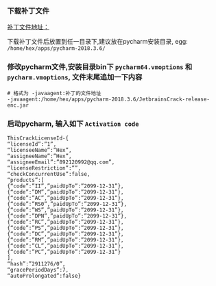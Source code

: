 ### 下载补丁文件

[补丁文件地址：](https://pan.baidu.com/s/1mcQM8CLUnweY02ahKEr4PQ)

下载补丁文件后放置到任一目录下,建议放在pycharm安装目录, egg: `/home/hex/apps/pycharm-2018.3.6/`

### 修改pycharm文件,安装目录bin下 `pycharm64.vmoptions` 和 `pycharm.vmoptions`, 文件末尾追加一下内容

```
# 格式为 -javaagent:补丁的文件地址
-javaagent:/home/hex/apps/pycharm-2018.3.6/JetbrainsCrack-release-enc.jar
```

### 启动pycharm, 输入如下 `Activation code`

```
ThisCrackLicenseId-{
“licenseId”:”1”,
“licenseeName”:”Hex”,
“assigneeName”:”Hex”,
“assigneeEmail”:”892120992@qq.com”,
“licenseRestriction”:””,
“checkConcurrentUse”:false,
“products”:[
{“code”:”II”,”paidUpTo”:”2099-12-31”},
{“code”:”DM”,”paidUpTo”:”2099-12-31”},
{“code”:”AC”,”paidUpTo”:”2099-12-31”},
{“code”:”RS0”,”paidUpTo”:”2099-12-31”},
{“code”:”WS”,”paidUpTo”:”2099-12-31”},
{“code”:”DPN”,”paidUpTo”:”2099-12-31”},
{“code”:”RC”,”paidUpTo”:”2099-12-31”},
{“code”:”PS”,”paidUpTo”:”2099-12-31”},
{“code”:”DC”,”paidUpTo”:”2099-12-31”},
{“code”:”RM”,”paidUpTo”:”2099-12-31”},
{“code”:”CL”,”paidUpTo”:”2099-12-31”},
{“code”:”PC”,”paidUpTo”:”2099-12-31”}
],
“hash”:”2911276/0”,
“gracePeriodDays”:7,
“autoProlongated”:false}
```